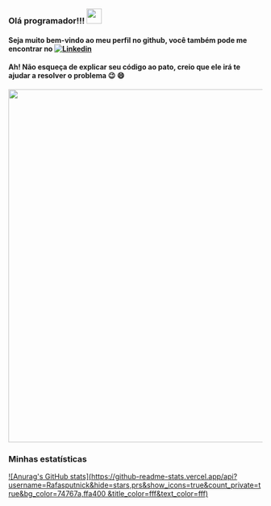 ### Olá programador!!! <img src="https://raw.githubusercontent.com/MartinHeinz/MartinHeinz/master/wave.gif" width="30px">
#### Seja muito bem-vindo ao meu perfil no github, você também pode me encontrar no [![Linkedin](https://user-images.githubusercontent.com/52457167/110225534-17ed0b00-7ec5-11eb-89c2-4aa4c8cd4c4a.png)](https://www.linkedin.com/in/rafaelnlourenco/)

#### Ah! Não esqueça de explicar seu código ao pato, creio que ele irá te ajudar a resolver o problema :wink: :smile:

<img align="center" src="https://i.imgur.com/FjdtGRx.png" width="700px">

### Minhas estatísticas

[![Anurag's GitHub stats](https://github-readme-stats.vercel.app/api?username=Rafasputnick&hide=stars,prs&show_icons=true&count_private=true&bg_color=74767a,ffa400 &title_color=fff&text_color=fff)](https://github.com/anuraghazra/github-readme-stats)


